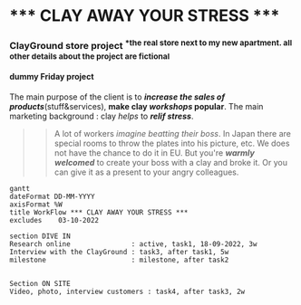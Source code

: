 # *** CLAY AWAY YOUR STRESS ***

### ClayGround store project <sup>  *the real store next to my new apartment. all other details about the project are fictional </sup>

#### dummy Friday project

The main purpose of the client is to **_increase the sales of products_**(stuff&services), **make clay _workshops_ popular**. The main marketing background : clay *helps* to ***relif stress***. 


>>A lot of workers *imagine _beatting_ their boss*. In Japan there are special rooms to throw the plates into his picture, etc. We does not have the chance to do it in EU. But you're ***warmly welcomed*** to create your boss with a clay and broke it. Or you can give it as a present to your angry colleagues.

```mermaid
gantt
dateFormat DD-MM-YYYY
axisFormat %W
title WorkFlow *** CLAY AWAY YOUR STRESS ***
excludes    03-10-2022

section DIVE IN 
Research online               : active, task1, 18-09-2022, 3w
Interview with the ClayGround : task3, after task1, 5w
milestone                     : milestone, after task2


Section ON SITE
Video, photo, interview customers : task4, after task3, 2w

```
